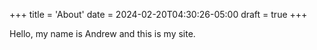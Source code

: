 +++
title = 'About'
date = 2024-02-20T04:30:26-05:00
draft = true
+++

Hello, my name is Andrew and this is my site.